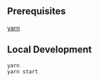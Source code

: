 ## Prerequisites

[yarn](https://yarnpkg.com/docs/install)

## Local Development

```
yarn
yarn start

